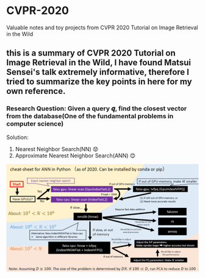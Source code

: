 # CVPR-2020
Valuable notes and toy projects from CVPR 2020 Tutorial on Image Retrieval in the Wild

## this is a summary of CVPR 2020 Tutorial on Image Retrieval in the Wild, I have found Matsui Sensei's talk extremely informative, therefore I tried to summarize  the key points in here for my own reference.

### Research Question: Given a query 𝒒, find the closest vector from the database(One of the fundamental problems in computer science)
Solution: 
1. Nearest Neighbor Search(NN) :worried:
2. Approximate Nearest Neighbor Search(ANN) :blush:



![img](/imgs/cheatsheet.PNG)
